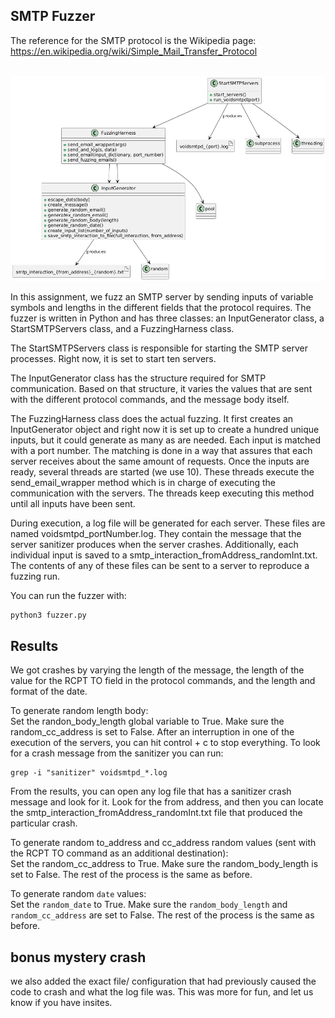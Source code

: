 ## SMTP Fuzzer


The reference for the SMTP protocol is the Wikipedia page:<br />
https://en.wikipedia.org/wiki/Simple_Mail_Transfer_Protocol <br/>
<br/>

![Alt text](fuzzer.png "Fuzzer Structure")


In this assignment, we fuzz an SMTP server by sending inputs of variable symbols and lengths in the different fields that the protocol requires. The fuzzer is written in Python and has three classes: an InputGenerator class, a StartSMTPServers class, and a FuzzingHarness class. <br />

The StartSMTPServers class is responsible for starting the SMTP server processes. Right now, it is set to start ten servers. <br />

The InputGenerator class has the structure required for SMTP communication. Based on that structure, it varies the values that are sent with the different protocol commands, and the message body itself. <br />

The FuzzingHarness class does the actual fuzzing. It first creates an InputGenerator object and right now it is set up to create a hundred unique inputs, but it could generate as many as are needed. Each input is matched with a port number. The matching is done in a way that assures that each server receives about the same amount of requests. Once the inputs are ready, several threads are started (we use 10). These threads execute the send_email_wrapper method which is in charge of executing the communication with the servers. The threads keep executing this method until all inputs have been sent. <br/> 

During execution, a log file will be generated for each server. These files are named voidsmtpd_portNumber.log. They contain the message that the server sanitizer produces when the server crashes. Additionally, each individual input is saved to a smtp_interaction_fromAddress_randomInt.txt. The contents of any of these files can be sent to a server to reproduce a fuzzing run. <br/>

You can run the fuzzer with:
```
python3 fuzzer.py
```
## Results
We got crashes by varying the length of the message, the length of the value for the RCPT TO field in the protocol commands, and the length and format of the date. <br/>

To generate random length body: <br/>
Set the randon_body_length global variable to True. Make sure the random_cc_address is set to False. After an interruption in one of the execution of the servers, you can hit control + c to stop everything. To look for a crash message from the sanitizer you can run:
```
grep -i "sanitizer" voidsmtpd_*.log
```
From the results, you can open any log file that has a sanitizer crash message and look for it. Look for the from address, and then you can locate the smtp_interaction_fromAddress_randomInt.txt file that produced the particular crash. <br/>

To generate random to_address and cc_address random values (sent with the RCPT TO command as an additional destination):<br/>
Set the random_cc_address to True. Make sure the random_body_length is set to False. The rest of the process is the same as before.<br/>

To generate random `date` values:<br/>
Set the `random_date` to True. Make sure the `random_body_length` and `random_cc_address` are set to False. The rest of the process is the same as before.<br/>


## bonus mystery crash
we also added the exact file/ configuration that had previously caused the code to crash and what the log file was. This was more for fun, and let us know if you have insites. 
